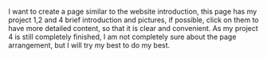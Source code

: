I want to create a page similar to the website introduction, this page has my project 1,2 and 4 brief introduction and pictures, if possible, click on them to have more detailed content, so that it is clear and convenient. As my project 4 is still completely finished, I am not completely sure about the page arrangement, but I will try my best to do my best.
